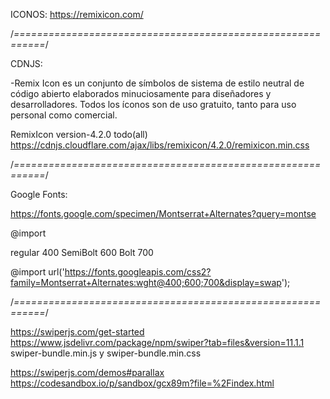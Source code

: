 ICONOS:
https://remixicon.com/

/*===========================================================*/

CDNJS:

-Remix Icon es un conjunto de símbolos de sistema de estilo neutral de código abierto elaborados minuciosamente
 para diseñadores y desarrolladores. Todos los íconos son de uso gratuito, tanto para uso personal como comercial.

RemixIcon version-4.2.0 todo(all)
https://cdnjs.cloudflare.com/ajax/libs/remixicon/4.2.0/remixicon.min.css

/*===========================================================*/

Google Fonts:

https://fonts.google.com/specimen/Montserrat+Alternates?query=montse

@import

regular 400
SemiBolt 600
Bolt 700

@import url('https://fonts.googleapis.com/css2?family=Montserrat+Alternates:wght@400;600;700&display=swap');

/*===========================================================*/

https://swiperjs.com/get-started
https://www.jsdelivr.com/package/npm/swiper?tab=files&version=11.1.1
swiper-bundle.min.js y swiper-bundle.min.css

https://swiperjs.com/demos#parallax
https://codesandbox.io/p/sandbox/gcx89m?file=%2Findex.html
